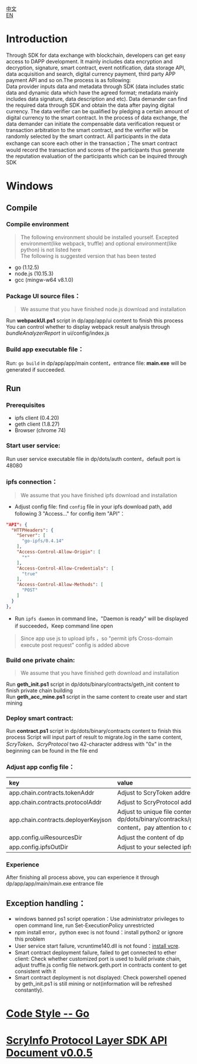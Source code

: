 [中文](./README-cn.md)  
[EN](./README.md)  
# Introduction
Through SDK for data exchange with blockchain, developers can get easy access to DAPP development. It mainly includes data encryption and decryption, signature, smart contract, event notification, data storage API, data acquisition and search, digital currency payment, third party APP payment API and so on.The process is as following:  
Data provider inputs data and metadata through SDK (data includes static data and dynamic data which have the agreed format; metadata mainly includes data signature, data description and etc). Data demander can find the required data through SDK and obtain the data after paying digital currency. The data verifier can be qualified by pledging a certain amount of digital currency to the smart contract. In the process of data exchange, the data demander can initiate the compensable data verification request or transaction arbitration to the smart contract, and the verifier will be randomly selected by the smart contract. All participants in the data exchange can score each other in the transaction；The smart contract would record the transaction and scores of the participants thus generate the reputation evaluation of the participants which can be inquired through SDK
# Windows
##  Compile
###  Compile environment
> The following environment should be installed yourself. Excepted environment(like webpack, truffle) and optional environment(like python) is not listed here  
> The following is suggested version that has been tested
- go (1.12.5)
- node.js (10.15.3)
- gcc (mingw-w64 v8.1.0)
### Package UI source files：
> We assume that you have finished node.js download and installation  

Run **webpackUI.ps1** script in dp/app/app/ui content to finish this process 
You can control whether to display webpack result analysis through *bundleAnalyzerReport* in ui/config/index.js  
### Build app executable file：
Run: ```go build``` in dp/app/app/main content，entrance file: **main.exe** will be generated if succeeded.
##  Run
### Prerequisites
- ipfs client (0.4.20)
- geth client (1.8.27)
- Browser (chrome 74)
### Start user service:
Run user service executable file in dp/dots/auth content，default port is 48080
### ipfs connection：
> We assume that you have finished ipfs download and installation
- Adjust config file: find ```config``` file in your ipfs download path, add following 3 "Access..." for config item "API"：  
```json
"API": {
  "HTTPHeaders": {
    "Server": [
      "go-ipfs/0.4.14"
    ],
    "Access-Control-Allow-Origin": [
      "*"
    ],
    "Access-Control-Allow-Credentials": [
      "true"
    ],
    "Access-Control-Allow-Methods": [
      "POST"
    ]
  }
},
```
- Run ```ipfs daemon``` in command line，"Daemon is ready" will be displayed if succeeded，Keep command line open
> Since app use js to upload ipfs ，so "permit ipfs Cross-domain execute post request" config is added above  
### Build one private chain:
> We assume that you have finished geth download and installation

Run **geth_init.ps1** script in dp/dots/binary/contracts/geth_init content to finish private chain building   
Run **geth_acc_mine.ps1** script in the same content to create user and start mining
### Deploy smart contract:
Run **contract.ps1** script in dp/dots/binary/contracts content to finish this process 
Script will input part of result to migrate.log in the same content, *ScryToken*、*ScryProtocol* two  42-character address with "0x" in the beginning can be found in the file end  
### Adjust app config file：
| key | value |
|:------- |:------- |
app.chain.contracts.tokenAddr | Adjust to ScryToken address found in logfile 
app.chain.contracts.protocolAddr | Adjust to ScryProtocol address found in logfile 
app.chain.contracts.deployerKeyjson | Adjust to unique file contents under dp/dots/binary/contracks/geth_init/chain/keystore content，pay attention to double quotes
app.config.uiResourcesDir | Adjust the content of dp 
app.config.ipfsOutDir | Adjust to your selected ipfs download path
### Experience
After finishing all process above, you can experience it through dp/app/app/main/main.exe entrance file
## Exception handling：
- windows banned ps1 script operation：Use administrator privileges to open command line, run Set-ExecutionPolicy unrestricted
- npm install error，python exec is not found：install python2 or ignore this problem
- User service start failure, vcruntime140.dll is not found：[install vcre](https://www.microsoft.com/zh-cn/download/details.aspx?id=48145).
- Smart contract deployment failure, failed to get connected to ether client: Check whether customized port is used to build private chain, adjust truffle.js config file network.geth.port in contracts content to get consistent with it
- Smart contract deployment is not displayed: Check powershell opened by geth_init.ps1 is still mining or not(information will be refreshed constantly).
# [Code Style -- Go](https://github.com/scryinfo/scryg/blob/master/codestyle_go.md)
# [ScryInfo Protocol Layer SDK API Document v0.0.5](https://github.com/scryinfo/dp/blob/master/document/ScryInfo%20protocol%20layer%20SDK%20%20v0.0.5.md)
